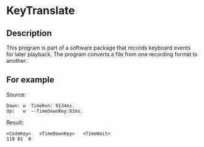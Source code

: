 # KeyTranslate

## Description

This program is part of a software package that records keyboard events for later playback. The program converts a file from one recording format to another. 

## For example

Source:

```
Down: w  TimeRun: 9134ms.
Up:   w  --TimeDownKey:81ms.
```

Result:

```
<CodeKey>   <TimeDownKey>   <TimeWait>
119 81  0
```

